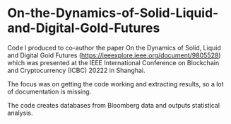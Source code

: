# On-the-Dynamics-of-Solid-Liquid-and-Digital-Gold-Futures
Code I produced to co-author the paper On the Dynamics of Solid, Liquid and Digital Gold Futures (https://ieeexplore.ieee.org/document/9805528) which was presented at the IEEE International Conference on Blockchain and Cryptocurrency (ICBC) 20222 in Shanghai.


The focus was on getting the code working and extracting results, so a lot of documentation is missing.

The code creates databases from Bloomberg data and outputs statistical analysis.
